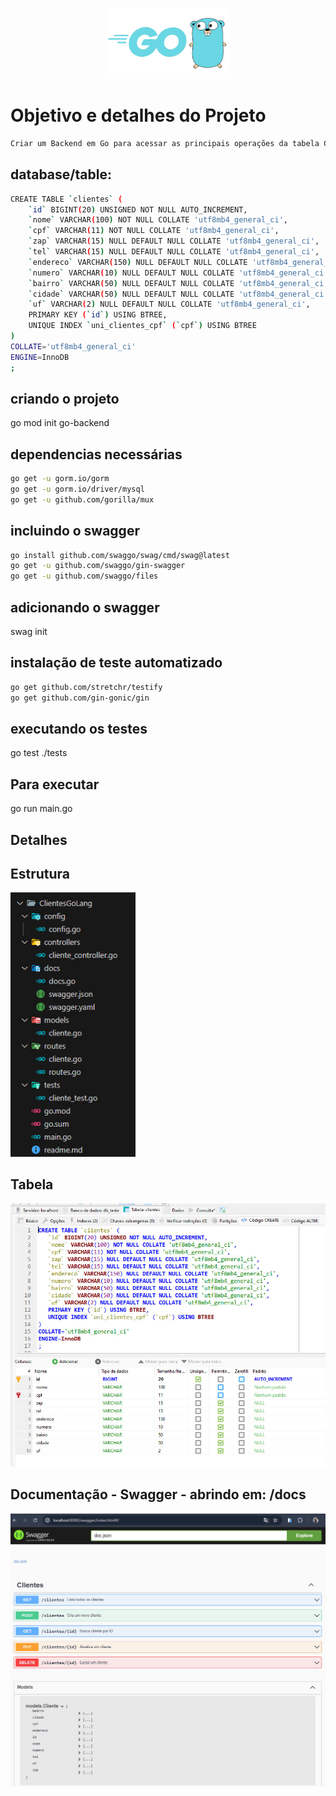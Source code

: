 <p align="center">
  <img src="./assets/img/logo.jpg" width="200"  alt="Logo" />
</p>

# Objetivo e detalhes do Projeto
```bash
Criar um Backend em Go para acessar as principais operações da tabela Clientes do banco mysql
```

## database/table:
```bash
CREATE TABLE `clientes` (
	`id` BIGINT(20) UNSIGNED NOT NULL AUTO_INCREMENT,
	`nome` VARCHAR(100) NOT NULL COLLATE 'utf8mb4_general_ci',
	`cpf` VARCHAR(11) NOT NULL COLLATE 'utf8mb4_general_ci',
	`zap` VARCHAR(15) NULL DEFAULT NULL COLLATE 'utf8mb4_general_ci',
	`tel` VARCHAR(15) NULL DEFAULT NULL COLLATE 'utf8mb4_general_ci',
	`endereco` VARCHAR(150) NULL DEFAULT NULL COLLATE 'utf8mb4_general_ci',
	`numero` VARCHAR(10) NULL DEFAULT NULL COLLATE 'utf8mb4_general_ci',
	`bairro` VARCHAR(50) NULL DEFAULT NULL COLLATE 'utf8mb4_general_ci',
	`cidade` VARCHAR(50) NULL DEFAULT NULL COLLATE 'utf8mb4_general_ci',
	`uf` VARCHAR(2) NULL DEFAULT NULL COLLATE 'utf8mb4_general_ci',
	PRIMARY KEY (`id`) USING BTREE,
	UNIQUE INDEX `uni_clientes_cpf` (`cpf`) USING BTREE
)
COLLATE='utf8mb4_general_ci'
ENGINE=InnoDB
;
```

## criando o projeto
go mod init go-backend

## dependencias necessárias
```bash
go get -u gorm.io/gorm
go get -u gorm.io/driver/mysql
go get -u github.com/gorilla/mux
```

## incluindo o swagger
```bash
go install github.com/swaggo/swag/cmd/swag@latest
go get -u github.com/swaggo/gin-swagger
go get -u github.com/swaggo/files
```

## adicionando o swagger
swag init

## instalação de teste automatizado
```bash
go get github.com/stretchr/testify
go get github.com/gin-gonic/gin
```

## executando os testes
go test ./tests

## Para executar 
go run main.go

## Detalhes
## Estrutura
<img src="./assets/img/est.jpg" width="200" alt="estrutura" />

## Tabela
<img src="./assets/img/db.jpg" width="800" alt="tabela" />

## Documentação - Swagger - abrindo em: /docs
<img src="./assets/img/sw.jpg" width="800" alt="Logo" />
